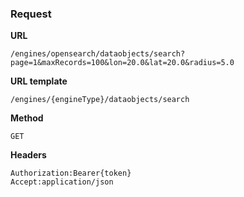 ### Request

**URL**

`/engines/opensearch/dataobjects/search?page=1&maxRecords=100&lon=20.0&lat=20.0&radius=5.0`

**URL template**

`/engines/{engineType}/dataobjects/search`

**Method**

`GET`

**Headers**

`Authorization:Bearer{token}`  
`Accept:application/json`  
